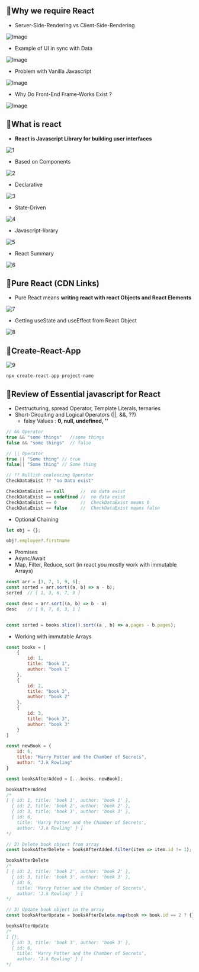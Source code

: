 ## 📘Why we require React
* Server-Side-Rendering vs Client-Side-Rendering

![Image](./images/why-require-of-react.png)

* Example of UI in sync with Data

![Image](./images/ui-in-sync-data.png)

* Problem with Vanilla Javascript
  
![Image](./images/problem-with-vanilla-js.png)

* Why Do Front-End Frame-Works Exist ?

![Image](./images/why-do-front-end-exist.png)

## 📘What is react
* **React is Javascript Library for building user interfaces**

![1](./images/what-is-react.png)

* Based on Components

![2](./images/component-based.png)

* Declarative

![3](./images/declarative.png)

* State-Driven

![4](./images/state-driven.png)

* Javascript-library

![5](./images/react-library.png)

* React Summary

![6](./images/summary.png)

## 📘Pure React (CDN Links)
* Pure React means **writing react with react Objects and React Elements**

![7](./images/react-librar-react-dom.png)

* Getting useState and useEffect from React Object

![8](./images/pure-rect-code-cnd.png)

## 📘Create-React-App

![9](./images/react-app-vs-vite.png)

```
npx create-react-app project-name
```
## 📘Review of Essential javascript for React
* Destructuring, spread Operator, Template Literals, ternaries
* Short-Circuiting and Logical Operators (||, &&, ??)
  * falsy Values : **0, null, undefined, ''**   
```js
// && Operator
true && "some things"   //some things 
false && "some things"  // false

// || Operator
true || "Some thing" // true
false|| "Some thing" // Some thing 

// ?? Nullish coalescing Operator
CheckDataExist ?? "no Data exist" 

CheckDataExist == null      //  no data exist
CheckDataExist == undefined //  no data exist
CheckDataExist == 0         //  CheckDataExist means 0
CheckDataExist == false     //  CheckDataExist means false   
```
* Optional Chaining
```js
let obj = {};

obj?.employee?.firstname
```

* Promises
* Async/Await
* Map, Filter, Reduce, sort (in react you mostly work with immutable Arrays)

```js
const arr = [3, 7, 1, 9, 6];
const sorted = arr.sort((a, b) => a - b);
sorted  // [ 1, 3, 6, 7, 9 ]

const desc = arr.sort((a, b) => b - a)
desc    // [ 9, 7, 6, 3, 1 ]


const sorted = books.slice().sort((a , b) => a.pages - b.pages);
```

* Working with immutable Arrays

```js
const books = [
    {
        id: 1,
        title: "book 1",
        author: "book 1"
    },
    {
        id: 2,
        title: "book 2",
        author: "book 2"
    },
    {
        id: 3,
        title: "book 3",
        author: "book 3"
    }
]

const newBook = {
    id: 6,
    title: "Harry Potter and the Chamber of Secrets",
    author: "J.k Rowling"
}

const booksAfterAdded = [...books, newBook];

booksAfterAdded 
/*
[ { id: 1, title: 'book 1', author: 'book 1' },
  { id: 2, title: 'book 2', author: 'book 2' },
  { id: 3, title: 'book 3', author: 'book 3' },
  { id: 6,
    title: 'Harry Potter and the Chamber of Secrets',
    author: 'J.k Rowling' } ]
*/

// 2) Delete book object from array
const booksAfterDelete = booksAfterAdded.filter(item => item.id != 1);

booksAfterDelete
/*
[ { id: 2, title: 'book 2', author: 'book 2' },
  { id: 3, title: 'book 3', author: 'book 3' },
  { id: 6,
    title: 'Harry Potter and the Chamber of Secrets',
    author: 'J.k Rowling' } ]
*/

// 3) Update book object in the array
const booksAfterUpdate = booksAfterDelete.map(book => book.id == 2 ? {} : book);

booksAfterUpdate
/*
[ {},
  { id: 3, title: 'book 3', author: 'book 3' },
  { id: 6,
    title: 'Harry Potter and the Chamber of Secrets',
    author: 'J.k Rowling' } ]
*/
```